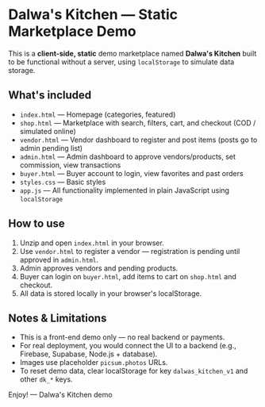 # Dalwa's Kitchen — Static Marketplace Demo

This is a **client-side, static** demo marketplace named **Dalwa's Kitchen** built to be functional without a server, using `localStorage` to simulate data storage.

## What's included
- `index.html` — Homepage (categories, featured)
- `shop.html` — Marketplace with search, filters, cart, and checkout (COD / simulated online)
- `vendor.html` — Vendor dashboard to register and post items (posts go to admin pending list)
- `admin.html` — Admin dashboard to approve vendors/products, set commission, view transactions
- `buyer.html` — Buyer account to login, view favorites and past orders
- `styles.css` — Basic styles
- `app.js` — All functionality implemented in plain JavaScript using `localStorage`

## How to use
1. Unzip and open `index.html` in your browser.
2. Use `vendor.html` to register a vendor — registration is pending until approved in `admin.html`.
3. Admin approves vendors and pending products.
4. Buyer can login on `buyer.html`, add items to cart on `shop.html` and checkout.
5. All data is stored locally in your browser's localStorage.

## Notes & Limitations
- This is a front-end demo only — no real backend or payments.
- For real deployment, you would connect the UI to a backend (e.g., Firebase, Supabase, Node.js + database).
- Images use placeholder `picsum.photos` URLs.
- To reset demo data, clear localStorage for key `dalwas_kitchen_v1` and other `dk_*` keys.

Enjoy! — Dalwa's Kitchen demo
